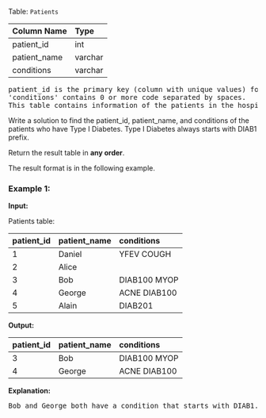 Table: `Patients`

| Column Name  | Type    |
| :----------- | :------ |
| patient_id   | int     |
| patient_name | varchar |
| conditions   | varchar |

<pre>
patient_id is the primary key (column with unique values) for this table.
'conditions' contains 0 or more code separated by spaces.
This table contains information of the patients in the hospital.
</pre>

Write a solution to find the patient_id, patient_name, and conditions of the patients who have Type I Diabetes. Type I Diabetes always starts with DIAB1 prefix.

Return the result table in **any order**.

The result format is in the following example.

### Example 1:

**Input:**

Patients table:

| patient_id | patient_name | conditions   |
| :--------- | :----------- | :----------- |
| 1          | Daniel       | YFEV COUGH   |
| 2          | Alice        |              |
| 3          | Bob          | DIAB100 MYOP |
| 4          | George       | ACNE DIAB100 |
| 5          | Alain        | DIAB201      |

**Output:**

| patient_id | patient_name | conditions   |
| :--------- | :----------- | :----------- |
| 3          | Bob          | DIAB100 MYOP |
| 4          | George       | ACNE DIAB100 |

**Explanation:**

<pre>
Bob and George both have a condition that starts with DIAB1.
</pre>
